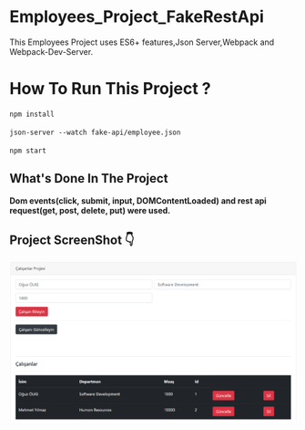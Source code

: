 # Employees_Project_FakeRestApi
This Employees Project uses ES6+ features,Json Server,Webpack and Webpack-Dev-Server.

# How To Run This Project ?

```
npm install

json-server --watch fake-api/employee.json

npm start
```

## What's Done In The Project
**Dom events(click, submit, input, DOMContentLoaded) and rest api request(get, post, delete, put) were used.**


## Project ScreenShot :point_down:

![](ScreenShot.png)
